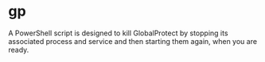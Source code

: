 # gp
A PowerShell script is designed to kill GlobalProtect by stopping its associated process and service and then starting them again, when you are ready.
